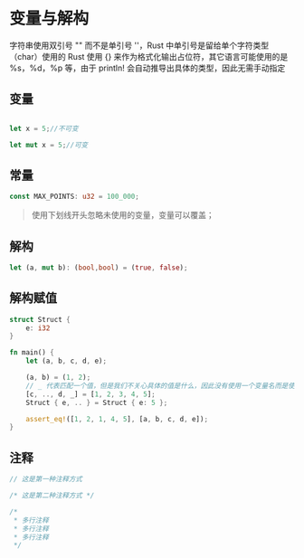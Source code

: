 # 变量与解构

字符串使用双引号 "" 而不是单引号 ''，Rust 中单引号是留给单个字符类型（char）使用的
Rust 使用 {} 来作为格式化输出占位符，其它语言可能使用的是 %s，%d，%p 等，由于 println! 会自动推导出具体的类型，因此无需手动指定

## 变量

```rust

let x = 5;//不可变

let mut x = 5;//可变
```

## 常量

```rust
const MAX_POINTS: u32 = 100_000;
```

> 使用下划线开头忽略未使用的变量，变量可以覆盖；

## 解构

```rust
let (a, mut b): (bool,bool) = (true, false);
```

## 解构赋值

```rust
struct Struct {
    e: i32
}

fn main() {
    let (a, b, c, d, e);

    (a, b) = (1, 2);
    // _ 代表匹配一个值，但是我们不关心具体的值是什么，因此没有使用一个变量名而是使用了 _
    [c, .., d, _] = [1, 2, 3, 4, 5];
    Struct { e, .. } = Struct { e: 5 };

    assert_eq!([1, 2, 1, 4, 5], [a, b, c, d, e]);
}
```

## 注释
```rust
// 这是第一种注释方式

/* 这是第二种注释方式 */

/*
 * 多行注释
 * 多行注释
 * 多行注释
 */

 ```